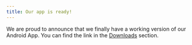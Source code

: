 ```yaml
---
title: Our app is ready!
---
```


We are proud to announce that we finally have a working version of our Android App. You can find the link in the [Downloads](/downloads.html) section.